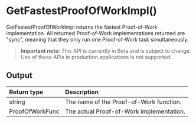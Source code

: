 # GetFastestProofOfWorkImpl()
GetFastestProofOfWorkImpl returns the fastest Proof-of-Work implementation. All returned Proof-of-Work implementations returned are "sync", meaning that they only run one Proof-of-Work task simultaneously.
> **Important note:** This API is currently in Beta and is subject to change. Use of these APIs in production applications is not supported.




## Output

| Return type     | Description |
|:---------------|:--------|
| string | The name of the Proof-of-Work function. |
| ProofOfWorkFunc | The actual Proof-of-Work implementation. |



